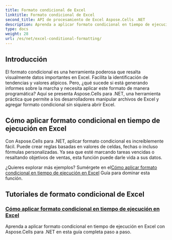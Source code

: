 ```yaml
---
title: Formato condicional de Excel
linktitle: Formato condicional de Excel
second_title: API de procesamiento de Excel Aspose.Cells .NET
description: Aprenda a aplicar formato condicional en tiempo de ejecución en Excel con Aspose.Cells para .NET. Esta guía paso a paso ayuda a los desarrolladores a automatizar el formato de Excel.
type: docs
weight: 28
url: /es/net/excel-conditional-formatting/
---
```

## Introducción

El formato condicional es una herramienta poderosa que resalta visualmente datos importantes en Excel. Facilita la identificación de tendencias y valores atípicos. Pero, ¿qué sucede si está generando informes sobre la marcha y necesita aplicar este formato de manera programática? Aquí se presenta Aspose.Cells para .NET, una herramienta práctica que permite a los desarrolladores manipular archivos de Excel y agregar formato condicional sin siquiera abrir Excel.

## Cómo aplicar formato condicional en tiempo de ejecución en Excel

Con Aspose.Cells para .NET, aplicar formato condicional es increíblemente fácil. Puede crear reglas basadas en valores de celdas, fechas o incluso fórmulas personalizadas. Ya sea que esté marcando tareas vencidas o resaltando objetivos de ventas, esta función puede darle vida a sus datos.

 ¿Quieres explorar más ejemplos? Sumérgete en el[Cómo aplicar formato condicional en tiempo de ejecución en Excel](./applying-conditional-formatting-at-runtime/) Guía para dominar esta función.



## Tutoriales de formato condicional de Excel
### [Cómo aplicar formato condicional en tiempo de ejecución en Excel](./applying-conditional-formatting-at-runtime/)
Aprenda a aplicar formato condicional en tiempo de ejecución en Excel con Aspose.Cells para .NET en esta guía completa paso a paso.